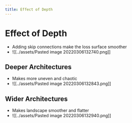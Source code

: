 ```yaml
---
title: Effect of Depth
---
```


# Effect of Depth
- Adding skip connections make the loss surface smoother
- ![[../assets/Pasted image 20220306132740.png]]

## Deeper Architectures
- Makes more uneven and chaotic
- ![[../assets/Pasted image 20220306132843.png]]

## Wider Architectures
- Makes landscape smoother and flatter
- ![[../assets/Pasted image 20220306132940.png]]








































